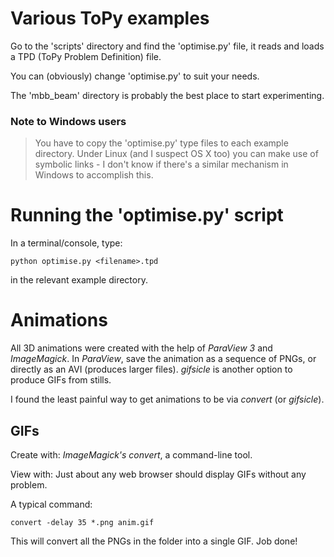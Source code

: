 # Various ToPy examples #

Go to the 'scripts' directory and find the 'optimise.py' file, it
reads and loads a TPD (ToPy Problem Definition) file.

You can (obviously) change 'optimise.py' to suit your needs.

The 'mbb_beam' directory is probably the best place to start experimenting.

### Note to Windows users ###
> You have to copy the 'optimise.py' type files to each example directory. Under
> Linux (and I suspect OS X too) you can make use of symbolic links - I don't know
> if there's a similar mechanism in Windows to accomplish this.

# Running the 'optimise.py' script  #
In a terminal/console, type:

	python optimise.py <filename>.tpd

in the relevant example directory.

# Animations #
All 3D animations were created with the help of *ParaView 3* and *ImageMagick*. In *ParaView*, save the animation as a sequence of PNGs, or directly as an AVI (produces larger files). *gifsicle* is another option to produce GIFs from stills.

I found the least painful way to get animations to be via *convert* (or *gifsicle*).

## GIFs ##
Create with: *ImageMagick's convert*, a command-line tool.

View with: Just about any web browser should display GIFs without any problem.

A typical command:

	convert -delay 35 *.png anim.gif
	
This will convert all the PNGs in the folder into a single GIF. Job done!
